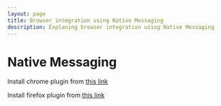 ```yaml
---
layout: page
title: Browser integration using Native Messaging
description: Explaning browser integration using Native Messaging
---
```

# Native Messaging

Install chrome plugin from [this link](https://chrome.google.com/webstore/detail/hpnihnhlcnfejboocnckgchjdofeaphe)

Install firefox plugin from [this link](https://addons.mozilla.org/en-US/firefox/addon/openrpa/)